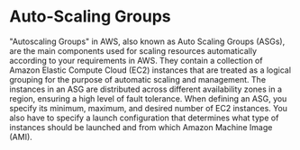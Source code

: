 # Auto-Scaling Groups

"Autoscaling Groups" in AWS, also known as Auto Scaling Groups (ASGs), are the main components used for scaling resources automatically according to your requirements in AWS. They contain a collection of Amazon Elastic Compute Cloud (EC2) instances that are treated as a logical grouping for the purpose of automatic scaling and management. The instances in an ASG are distributed across different availability zones in a region, ensuring a high level of fault tolerance. When defining an ASG, you specify its minimum, maximum, and desired number of EC2 instances. You also have to specify a launch configuration that determines what type of instances should be launched and from which Amazon Machine Image (AMI).
